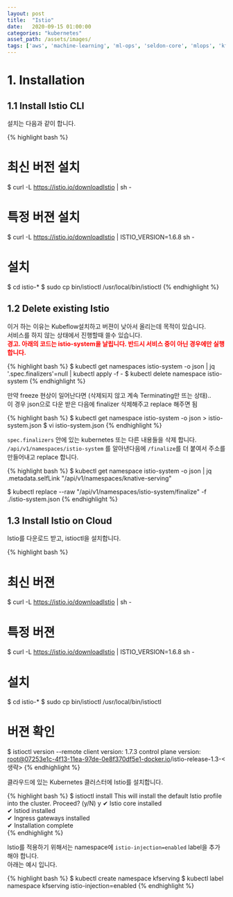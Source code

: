 ```yaml
---
layout: post
title:  "Istio"
date:   2020-09-15 01:00:00
categories: "kubernetes"
asset_path: /assets/images/
tags: ['aws', 'machine-learning', 'ml-ops', 'seldon-core', 'mlops', 'kfserving']
---
```


# 1. Installation

## 1.1 Install Istio CLI

설치는 다음과 같이 합니다.

{% highlight bash %}
# 최신 버전 설치
$ curl -L https://istio.io/downloadIstio | sh -

# 특정 버젼 설치
$ curl -L https://istio.io/downloadIstio | ISTIO_VERSION=1.6.8 sh -

# 설치
$ cd istio-*
$ sudo cp bin/istioctl /usr/local/bin/istioctl
{% endhighlight %}

## 1.2 Delete existing Istio 

이거 하는 이유는 Kubeflow설치하고 버젼이 낮아서 올리는데 목적이 있습니다. <br>
서비스를 하지 않는 상태에서 진행할때 쓸수 있습니다.<br>
<span style="color:red;font-weight:bold">경고. 아래의 코드는 istio-system을 날립니다. 반드시 서비스 중이 아닌 경우에만 실행합니다.</span> 

{% highlight bash %}
$ kubectl get namespaces istio-system -o json | jq '.spec.finalizers'=null | kubectl apply -f -
$ kubectl delete namespace istio-system
{% endhighlight %}

만약 freeze 현상이 일어난다면 (삭제되지 않고 계속 Terminating만 뜨는 상태).. <br>
이 경우 json으로 다운 받은 다음에 finalizer 삭제해주고 replace 해주면 됨 

{% highlight bash %}
$ kubectl get namespace istio-system -o json > istio-system.json
$ vi istio-system.json
{% endhighlight %}

`spec.finalizers` 안에 있는 kubernetes 또는 다른 내용들을 삭제 합니다. <br>
`/api/v1/namespaces/istio-system` 를 알아낸다음에 `/finalize`를 더 붙여서 주소를 만들어내고 replace 합니다.

{% highlight bash %}
$ kubectl get namespace istio-system -o json | jq .metadata.selfLink
"/api/v1/namespaces/knative-serving"

$ kubectl replace --raw "/api/v1/namespaces/istio-system/finalize" -f ./istio-system.json
{% endhighlight %}


## 1.3 Install Istio on Cloud

Istio를 다운로드 받고, istioctl을 설치합니다.

{% highlight bash %}
# 최신 버젼
$ curl -L https://istio.io/downloadIstio | sh - 

# 특정 버젼
$ curl -L https://istio.io/downloadIstio | ISTIO_VERSION=1.6.8 sh -

# 설치
$ cd istio-*
$ sudo cp bin/istioctl /usr/local/bin/istioctl

# 버젼 확인
$ istioctl version --remote
client version: 1.7.3
control plane version: root@07253e1c-4f13-11ea-97de-0e8f370df5e1-docker.io/istio-release-1.3-<생략>
{% endhighlight %}

클라우드에 있는 Kubernetes 클러스터에 Istio를 설치합니다. 

{% highlight bash %}
$ istioctl install
This will install the default Istio profile into the cluster. Proceed? (y/N) y
✔ Istio core installed                                                                                                                                                                                                                                                                                     
✔ Istiod installed                                                                                                                                                                                                                                                                                         
✔ Ingress gateways installed                                                                                                                                                                                                                                                                               
✔ Installation complete  
{% endhighlight %}

Istio를 적용하기 위해서는 namespace에 `istio-injection=enabled` label을 추가해야 합니다.<br>
아래는 예시 입니다.

{% highlight bash %}
$ kubectl create namespace kfserving
$ kubectl label namespace kfserving istio-injection=enabled
{% endhighlight %}
